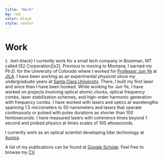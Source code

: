 ```yaml
---
title: "Work"
bg: red
color: black
style: center
---
```

# Work
{: .text-black}
I currently work for a small tech company in Bozeman, MT called [S2 Corporation][s2]. Previous to moving to Montana, I earned my Ph.D. for the University of Colorado where I worked for [Professor Jun Ye][ye] at [JILA][jila]. I have been working as an experimental physicist since my undergraduate years at [Santa Clara University][scu]. There, I built my first laser and since then I have been hooked. While working for Jun Ye, I have worked on projects involving optical atomic clocks, optical frequency combs, laser stabilization schemes, and high-order harmonic generation with frequency combs. I have worked with lasers and optics at wavelengths spanning 1.5 micrometers to 50 nanometers and lasers that operate continuously or pulsed with pulse durations as shorter than 100 femtoseconds. I have measured lasers with coherence times beyond 1 second and probed physics at times scales of 100 attoseconds.

I currenlty work as an optical scientist developing lidar technology at [Aurora][aurora].

A list of my publications can be found at [Google Scholar][scholar]. Feel free to browse my [CV][cv].

[scu]: http://scu.edu
[aurora]: http://www.aurora.tech
[scholar]: http://scholar.google.com/citations?user=z9XQeb4AAAAJ&hl=en
[ye]: http://jilawww.colorado.edu/YeLabs/
[jila]: http://jila.colorado.edu
[cv]: https://drive.google.com/open?id=1E-MngrMrwU8P3L5jQhluAalYxet0PW5l
